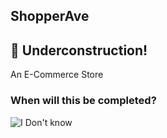 ## ShopperAve

## :construction: Underconstruction!

An E-Commerce Store

### When will this be completed?

![I Don't know](https://media.giphy.com/media/cwTtbmUwzPqx2/giphy.gif "I don't know")

